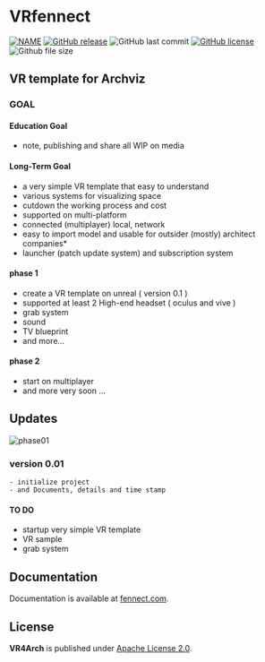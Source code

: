 # VRfennect
[![NAME](https://img.shields.io/badge/VR4Arch-UE4-orange.svg)](https://github.com/bestspang/VR4Arch)
[![GitHub release](https://img.shields.io/github/release/bestspang/VR4Arch.svg)](https://github.com/bestspang/VR4Arch/releases)
![GitHub last commit](https://img.shields.io/github/last-commit/bestspang/VR4Arch.svg)
[![GitHub license](https://img.shields.io/github/license/bestspang/VR4Arch.svg)](https://github.com/bestspang/VR4Arch/blob/master/LICENSE)
![Github file size](https://img.shields.io/github/size/asdasdsad/bestspang/VR4Arch.svg)

## VR template for Archviz

### GOAL 
#### Education Goal
- note, publishing and share all WIP on media
#### Long-Term Goal
- a very simple VR template that easy to understand
- various systems for visualizing space
- cutdown the working process and cost
- supported on multi-platform
- connected (multiplayer) local, network
- easy to import model and usable for outsider (mostly) architect companies*
- launcher (patch update system) and subscription system
#### phase 1
- create a VR template on unreal ( version 0.1 )
- supported at least 2 High-end headset ( oculus and vive )
- grab system
- sound
- TV blueprint
- and more...
#### phase 2
- start on multiplayer
- and more very soon ...
## Updates
![phase01](https://img.shields.io/badge/phase01-1%25-blue.svg)
### version 0.01
```
- initialize project
- and Documents, details and time stamp
```
#### TO DO
- startup very simple VR template 
- VR sample
- grab system

## Documentation

Documentation is available at [fennect.com](https://fennect.com/).

## License

**VR4Arch** is published under [Apache License 2.0](https://github.com/bestspang/VR4Arch/blob/master/LICENSE).
